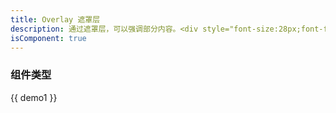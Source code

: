 ```yaml
---
title: Overlay 遮罩层
description: 通过遮罩层，可以强调部分内容。<div style="font-size:28px;font-family:DIN-Medium;color:#0052d9;padding:8px 12px;border-radius:10px;background:#d9e1ff;display:inline-block;">^1.0.0</div>
isComponent: true
---
```


### 组件类型

{{ demo1 }}
